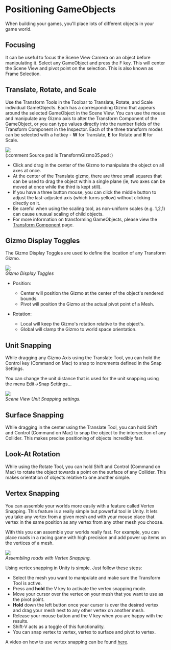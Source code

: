 Positioning GameObjects
=======================


When building your games, you'll place lots of different objects in your game world.


Focusing
--------


It can be useful to focus the Scene View Camera on an object before manipulating it.  Select any GameObject and press the <span class=menu>F</span> key.  This will center the Scene View and pivot point on the selection.  This is also known as Frame Selection.


Translate, Rotate, and Scale
----------------------------


Use the Transform Tools in the Toolbar to Translate, Rotate, and Scale individual GameObjects.  Each has a corresponding Gizmo that appears around the selected GameObject in the Scene View.  You can use the mouse and manipulate any Gizmo axis to alter the <span class=keyword>Transform</span> Component of the GameObject, or you can type values directly into the number fields of the Transform Component in the Inspector. Each of the three transform modes can be selected with a hotkey - __W__ for Translate, __E__ for Rotate and __R__ for Scale.

![](http://docwiki.hq.unity3d.com/uploads/Main/TransformGizmo35.png)  
(:comment Source psd is TransformGizmo35.psd :)

* Click and drag in the center of the Gizmo to manipulate the object on all axes at once.
* At the center of the Translate gizmo, there are three small squares that can be used to drag the object within a single plane (ie, two axes can be moved at once while the third is kept still).
* If you have a three button mouse, you can click the middle button to adjust the last-adjusted axis (which turns yellow) without clicking directly on it.
* Be careful when using the scaling tool, as non-uniform scales (e.g. 1,2,1) can cause unusual scaling of child objects.
* For more information on transforming GameObjects, please view the [Transform Component](class-Transform) page.


Gizmo Display Toggles
---------------------


The <span class=keyword>Gizmo Display Toggles</span> are used to define the location of any Transform Gizmo. 

![](http://docwiki.hq.unity3d.com/uploads/Main/HandlePositionButtons.png)  
_Gizmo Display Toggles_

* Position:
    * <span class=menu>Center</span> will position the Gizmo at the center of the object's rendered bounds.
    * <span class=menu>Pivot</span> will position the Gizmo at the actual pivot point of a Mesh.

* Rotation:
    * <span class=menu>Local</span> will keep the Gizmo's rotation relative to the object's.
    * <span class=menu>Global</span> will clamp the Gizmo to world space orientation.


Unit Snapping
-------------


While dragging any Gizmo Axis using the Translate Tool, you can hold the <span class=menu>Control</span> key (<span class=menu>Command</span> on Mac) to snap to increments defined in the <span class=keyword>Snap Settings</span>.

You can change the unit distance that is used for the unit snapping using the menu <span class=menu>Edit->Snap Settings...</span>

![](http://docwiki.hq.unity3d.com/uploads/Main/SceneViewUnitSnappingSettings.png)  
_Scene View Unit Snapping settings._


Surface Snapping
----------------


While dragging in the center using the Translate Tool, you can hold <span class=menu>Shift</span> and <span class=menu>Control</span> (<span class=menu>Command</span> on Mac) to snap the object to the intersection of any <span class=keyword>Collider</span>. This makes precise positioning of objects incredibly fast.

Look-At Rotation
----------------


While using the Rotate Tool, you can hold <span class=menu>Shift</span> and <span class=menu>Control</span> (<span class=menu>Command</span> on Mac) to rotate the object towards a point on the surface of any <span class=keyword>Collider</span>. This makes orientation of objects relative to one another simple.


Vertex Snapping
---------------


You can assemble your worlds more easily with a feature called <span class=keyword>Vertex Snapping</span>. This feature is a really simple but powerful tool in Unity. It lets you take any vertex from a given mesh and with your mouse place that vertex in the same position as any vertex from any other mesh you choose.

With this you can assemble your worlds really fast. For example, you can place roads in a racing game with high precision and add power up items on the vertices of a mesh.

![](http://docwiki.hq.unity3d.com/uploads/Main/SceneViewVertexSnapping.png)  
_Assembling roads with Vertex Snapping._

Using vertex snapping in Unity is simple. Just follow these steps:

* Select the mesh you want to manipulate and make sure the Transform Tool is active.
* Press and __hold__ the <span class=menu>V</span> key to activate the vertex snapping mode.
* Move your cursor over the vertex on your mesh that you want to use as the pivot point.
* __Hold__ down the left button once your cursor is over the desired vertex and drag your mesh next to any other vertex on another mesh.
* Release your mouse button and the <span class=menu>V</span> key when you are happy with the results.
* <span class=menu>Shift-V</span> acts as a toggle of this functionality.
* You can snap vertex to vertex, vertex to surface and pivot to vertex.

A video on how to use vertex snapping can be found [here](http://vimeo.com/10945727).

